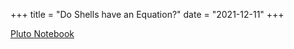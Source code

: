 +++
title = "Do Shells have an Equation?"
date = "2021-12-11"
+++

[Pluto Notebook](/pluto_notebooks/shell)
